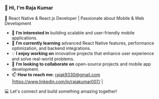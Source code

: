 ### 👋 Hi, I'm Raja Kumar  
🚀 React Native & React.js Developer | Passionate about Mobile & Web Development  

- 👀 **I’m interested in** building scalable and user-friendly mobile applications.  
- 🌱 **I’m currently learning** advanced React Native features, performance optimization, and backend integrations.  
- 💡 **I enjoy working on** innovative projects that enhance user experience and solve real-world problems.  
- 💞️ **I’m looking to collaborate on** open-source projects and mobile app development.  
- 📫 **How to reach me:** rajak9330@gmail.com |https://www.linkedin.com/in/rajakumar007/ |   

💻 Let's connect and build something amazing together!  

<!---
rajak9930/rajak9930 is a ✨ special ✨ repository because its `README.md` (this file) appears on your GitHub profile.
You can click the Preview link to take a look at your changes.
--->
